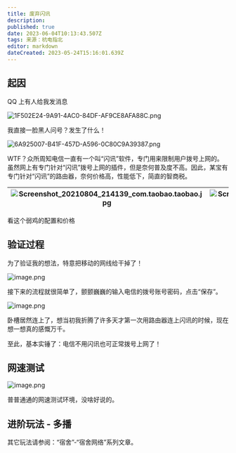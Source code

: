 ```yaml
---
title: 废弃闪讯
description: 
published: true
date: 2023-06-04T10:13:43.507Z
tags: 来源：杭电指北
editor: markdown
dateCreated: 2023-05-24T15:16:01.639Z
---
```


## 起因

QQ 上有人给我发消息

![1F502E24-9A91-4AC0-84DF-AF9CE8AFA88C.png](https://cdn.nlark.com/yuque/0/2021/png/2596791/1628083768400-bbf08f0c-25a4-4533-aeb1-79eff39ab3ed.png#clientId=u5ff644ee-e25b-4&from=paste&id=ua18eb574&originHeight=236&originWidth=388&originalType=binary&ratio=1&size=26386&status=done&style=stroke&taskId=u16f3ba15-38f9-4884-b785-8701bd54aec)

我直接一脸黑人问号？发生了什么！

![6A925007-B41F-457D-A596-0C80C9A39387.png](https://cdn.nlark.com/yuque/0/2021/png/2596791/1628083863010-22f8ec70-54fe-4344-b4ac-38e7ac528bd4.png#clientId=u5ff644ee-e25b-4&from=paste&id=u9bd5d608&originHeight=356&originWidth=348&originalType=binary&ratio=1&size=34390&status=done&style=stroke&taskId=u6173dde4-a2f7-4684-96bd-7952f7dd911)

WTF？众所周知电信一直有一个叫“闪讯”软件，专门用来限制用户拨号上网的。虽然网上有专门针对“闪讯”拨号上网的插件，但是奈何普及度不高。因此，某宝有专门针对“闪讯”的路由器，奈何价格高，性能低下，简直的智商税。

| ![Screenshot_20210804_214139_com.taobao.taobao.jpg](https://cdn.nlark.com/yuque/0/2021/jpeg/2596791/1628084546847-4c318c70-5944-4914-b3d9-8b53f1fdf149.jpeg#clientId=u5ff644ee-e25b-4&from=drop&id=ubd5fe742&originHeight=2340&originWidth=1080&originalType=binary&ratio=1&size=465097&status=done&style=none&taskId=ud3a4b322-0344-42dd-bb12-adcddb7cad2) | ![Screenshot_20210804_214147_com.taobao.taobao.jpg](https://cdn.nlark.com/yuque/0/2021/jpeg/2596791/1628084553354-7b1d347c-ca30-44a3-8b0d-26c34f1b3327.jpeg#clientId=u5ff644ee-e25b-4&from=drop&id=MLUWd&originHeight=2340&originWidth=1080&originalType=binary&ratio=1&size=418639&status=done&style=none&taskId=ud5b16030-4fbe-49eb-be98-f3b07a05e58) | ![Screenshot_20210804_214157_com.taobao.taobao.jpg](https://cdn.nlark.com/yuque/0/2021/jpeg/2596791/1628084564321-b1676ac0-a0c1-47a8-b426-964ab9ce12d1.jpeg#clientId=u5ff644ee-e25b-4&from=paste&height=1170&id=ud9f0ebeb&originHeight=2340&originWidth=1080&originalType=binary&ratio=1&size=726212&status=done&style=none&taskId=u924f62a2-bce5-4f38-af0b-b26bcd45476&width=540) |
|-------------------------------------------------------------------------------------------------------------------------------------------------------------------------------------------------------------------------------------------------------------------------------------------------------------------------------------------------------------|---------------------------------------------------------------------------------------------------------------------------------------------------------------------------------------------------------------------------------------------------------------------------------------------------------------------------------------------------------|------------------------------------------------------------------------------------------------------------------------------------------------------------------------------------------------------------------------------------------------------------------------------------------------------------------------------------------------------------------------------------|

看这个弱鸡的配置和价格

## 验证过程

为了验证我的想法，特意把移动的网线给干掉了！

![image.png](https://cdn.nlark.com/yuque/0/2021/png/2596791/1628084972582-40ce55a1-6923-4d31-969a-8cf1aea21490.png#clientId=u5ff644ee-e25b-4&from=paste&height=809&id=u4ac7e69f&originHeight=1618&originWidth=1452&originalType=binary&ratio=1&size=4651875&status=done&style=stroke&taskId=uc3503cf5-e4de-413f-b541-ba4af1b5273&width=726)

接下来的流程就很简单了，颤颤巍巍的输入电信的拨号账号密码，点击“保存”。

![image.png](https://cdn.nlark.com/yuque/0/2021/png/2596791/1628085125239-e1b2cc35-d497-4538-814d-eee99cd05f16.png#clientId=u5ff644ee-e25b-4&from=paste&height=574&id=u8eefe8aa&originHeight=766&originWidth=723&originalType=binary&ratio=1&size=113767&status=done&style=stroke&taskId=ub91fac22-5c23-43f4-b3da-758f78324e1&width=542)

卧槽居然连上了，想当初我折腾了许多天才第一次用路由器连上闪讯的时候，现在想一想真的感慨万千。

至此，基本实锤了：电信不用闪讯也可正常拨号上网了！

## 网速测试

![image.png](https://cdn.nlark.com/yuque/0/2021/png/2596791/1628085272399-3ed5698f-2b31-48aa-b6e8-0e866aec6325.png#clientId=u5ff644ee-e25b-4&from=paste&height=351&id=u0547972f&originHeight=702&originWidth=1466&originalType=binary&ratio=1&size=122047&status=done&style=none&taskId=u3ba1c631-2c33-460e-b9bd-ab596395bc0&width=733)

普普通通的网速测试环境，没啥好说的。

## 进阶玩法 - 多播

其它玩法请参阅：“宿舍”-“宿舍网络”系列文章。
